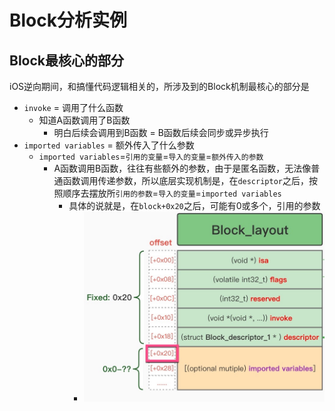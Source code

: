# Block分析实例

## Block最核心的部分

iOS逆向期间，和搞懂代码逻辑相关的，所涉及到的Block机制最核心的部分是

* `invoke` = 调用了什么函数
  * 知道A函数调用了B函数
    * 明白后续会调用到B函数 = B函数后续会同步或异步执行
* `imported variables` = 额外传入了什么参数
  * `imported variables`=`引用的变量`=`导入的变量`=`额外传入的参数`
    * A函数调用B函数，往往有些额外的参数，由于是匿名函数，无法像普通函数调用传递参数，所以底层实现机制是，在`descriptor`之后，按照顺序去摆放所`引用的参数`=`导入的变量`=`imported variables`
      * 具体的说就是，在`block+0x20`之后，可能有0或多个，引用的参数
        * ![ios_block_0x20](../assets/img/ios_block_0x20.jpg)
